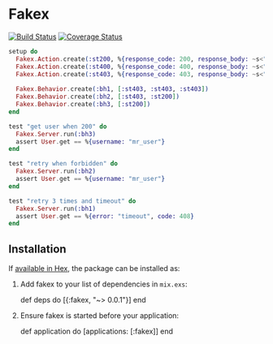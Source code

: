 # Fakex
[![Build Status](https://travis-ci.org/bernardolins/fail-whale.svg?branch=master)](https://travis-ci.org/bernardolins/fail-whale)
[![Coverage Status](https://coveralls.io/repos/github/bernardolins/fakex/badge.svg?branch=master)](https://coveralls.io/github/bernardolins/fakex?branch=master)

```elixir
setup do
  Fakex.Action.create(:st200, %{response_code: 200, response_body: ~s<"username": "mr_user">})
  Fakex.Action.create(:st400, %{response_code: 400, response_body: ~s<"error": "bad request">})
  Fakex.Action.create(:st403, %{response_code: 403, response_body: ~s<"error": "forbidden">})
  
  Fakex.Behavior.create(:bh1, [:st403, :st403, :st403])
  Fakex.Behavior.create(:bh2, [:st403, :st200])
  Fakex.Behavior.create(:bh3, [:st200])
end

test "get user when 200" do
  Fakex.Server.run(:bh3)
  assert User.get == %{username: "mr_user"}
end

test "retry when forbidden" do
  Fakex.Server.run(:bh2)
  assert User.get == %{username: "mr_user"}
end

test "retry 3 times and timeout" do
  Fakex.Server.run(:bh1)
  assert User.get == %{error: "timeout", code: 408}
end
```

## Installation

If [available in Hex](https://hex.pm/docs/publish), the package can be installed as:

  1. Add fakex to your list of dependencies in `mix.exs`:

        def deps do
          [{:fakex, "~> 0.0.1"}]
        end

  2. Ensure fakex is started before your application:

        def application do
          [applications: [:fakex]]
        end

